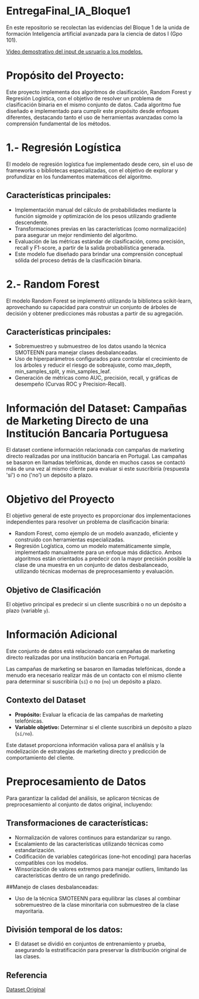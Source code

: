 # EntregaFinal_IA_Bloque1
En este repositorio se recolectan las evidencias del Bloque 1 de la unida de formación Inteligencia artificial avanzada para la ciencia de datos I (Gpo 101).

[Video demostrativo del input de usruario a los modelos.](https://drive.google.com/drive/folders/112iQyrfrXzM40Cu9sH4jqRNaxReGAR5Q?usp=sharing)

# Propósito del Proyecto:

Este proyecto implementa dos algoritmos de clasificación, Random Forest y Regresión Logística, con el objetivo de resolver un problema de clasificación binaria en el mismo conjunto de datos. Cada algoritmo fue diseñado e implementado para cumplir este propósito desde enfoques diferentes, destacando tanto el uso de herramientas avanzadas como la comprensión fundamental de los métodos.

# 1.- Regresión Logística
El modelo de regresión logística fue implementado desde cero, sin el uso de frameworks o bibliotecas especializadas, con el objetivo de explorar y profundizar en los fundamentos matemáticos del algoritmo.

## Características principales:
- Implementación manual del cálculo de probabilidades mediante la función sigmoide y optimización de los pesos utilizando gradiente descendente.
- Transformaciones previas en las características (como normalización) para asegurar un mejor rendimiento del algoritmo.
- Evaluación de las métricas estándar de clasificación, como precisión, recall y F1-score, a partir de la salida probabilística generada.
- Este modelo fue diseñado para brindar una comprensión conceptual sólida del proceso detrás de la clasificación binaria.

# 2.- Random Forest

El modelo Random Forest se implementó utilizando la biblioteca scikit-learn, aprovechando su capacidad para construir un conjunto de árboles de decisión y obtener predicciones más robustas a partir de su agregación.

## Características principales:
- Sobremuestreo y submuestreo de los datos usando la técnica SMOTEENN para manejar clases desbalanceadas.
- Uso de hiperparámetros configurados para controlar el crecimiento de los árboles y reducir el riesgo de sobreajuste, como max_depth, min_samples_split, y min_samples_leaf.
- Generación de métricas como AUC, precisión, recall, y gráficas de desempeño (Curvas ROC y Precision-Recall).

# Información del Dataset: Campañas de Marketing Directo de una Institución Bancaria Portuguesa

El dataset contiene información relacionada con campañas de marketing directo realizadas por una institución bancaria en Portugal. Las campañas se basaron en llamadas telefónicas, donde en muchos casos se contactó más de una vez al mismo cliente para evaluar si este suscribiría (respuesta 'sí') o no ('no') un depósito a plazo.

# Objetivo del Proyecto
El objetivo general de este proyecto es proporcionar dos implementaciones independientes para resolver un problema de clasificación binaria:

- Random Forest, como ejemplo de un modelo avanzado, eficiente y construido con herramientas especializadas.
- Regresión Logística, como un modelo matemáticamente simple, implementado manualmente para un enfoque más didáctico.
Ambos algoritmos están orientados a predecir con la mayor precisión posible la clase de una muestra en un conjunto de datos desbalanceado, utilizando técnicas modernas de preprocesamiento y evaluación.

## Objetivo de Clasificación

El objetivo principal es predecir si un cliente suscribirá o no un depósito a plazo (variable `y`).

# Información Adicional

Este conjunto de datos está relacionado con campañas de marketing directo realizadas por una institución bancaria en Portugal. 

Las campañas de marketing se basaron en llamadas telefónicas, donde a menudo era necesario realizar más de un contacto con el mismo cliente para determinar si suscribiría (`sí`) o no (`no`) un depósito a plazo.

## Contexto del Dataset

- **Propósito:** Evaluar la eficacia de las campañas de marketing telefónicas.
- **Variable objetivo:** Determinar si el cliente suscribirá un depósito a plazo (`sí/no`).

Este dataset proporciona información valiosa para el análisis y la modelización de estrategias de marketing directo y predicción de comportamiento del cliente.

# Preprocesamiento de Datos
Para garantizar la calidad del análisis, se aplicaron técnicas de preprocesamiento al conjunto de datos original, incluyendo:

## Transformaciones de características:

- Normalización de valores continuos para estandarizar su rango.
- Escalamiento de las características utilizando técnicas como estandarización.
- Codificación de variables categóricas (one-hot encoding) para hacerlas compatibles con los modelos.
- Winsorización de valores extremos para manejar outliers, limitando las características dentro de un rango predefinido.

##Manejo de clases desbalanceadas:

- Uso de la técnica SMOTEENN para equilibrar las clases al combinar sobremuestreo de la clase minoritaria con submuestreo de la clase mayoritaria.
  
## División temporal de los datos:

- El dataset se dividió en conjuntos de entrenamiento y prueba, asegurando la estratificación para preservar la distribución original de las clases.

## Referencia

[Dataset Original](https://archive.ics.uci.edu/dataset/222/bank+marketing)


